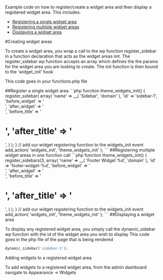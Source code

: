 Example code on how to register/create a widget area and then display a registered widget area.
This includes:
- [Registering a single widget area](#register-single)
- [Registering multiple widget areas](#register-multiple)
- [Displaying a widget area](#display)


#Creating widget areas

To create a widget area, you wrap a call to the wp function register_sidebar in a function declaration
that acts as the widget areas init. The register_sidebar wp function accepts an array which defines the
the params for the widget area you are looking to create. The init function is then bound to the 'widget_init'
hook 

This code goes in your functions.php file

<a name="register-single">
##Register a single widget area
```php
function theme_widgets_init() {
	register_sidebar( array(
		'name'          => __( 'Sidebar', 'domain' ),
		'id'            => 'sidebar-1',
		'before_widget' => '<aside id="%1$s" class="widget %2$s">',
		'after_widget'  => '</aside>',
		'before_title'  => '<h1 class="widget-title">',
		'after_title'   => '</h1>',
	) );
}
// add our widget registering function to the widgets_init event
add_action( 'widgets_init', 'theme_widgets_init' );
```
<name="register-multiple"/>
##Registering multiple widget areas in one function call
```php
function theme_widgets_init() {
	register_sidebars(3, array(
		'name'          => __( 'Footer Widget %d', 'domain' ),
		'id'            => 'footer-widget-%d',
		'before_widget' => '<aside id="%1$s" class="widget %2$s">',
		'after_widget'  => '</aside>',
		'before_title'  => '<h1 class="widget-title">',
		'after_title'   => '</h1>',
	) );
}
// add our widget registering function to the widgets_init event
add_action( 'widgets_init', 'theme_widgets_init' );
```
<name="display"/>
##Displaying a widget area

To display any registered widget area, you simply call the dynamic_sidebar
wp function with the id of the widget area you wish to display
This code goes in the php file of the page that is being rendered

```php
dynamic_sidebar('sidebar-1');
```

Adding widgets to a registered widget area

To add widgets to a registered widget area, from the admin dashboard navigate to Appearance -> Widgets






